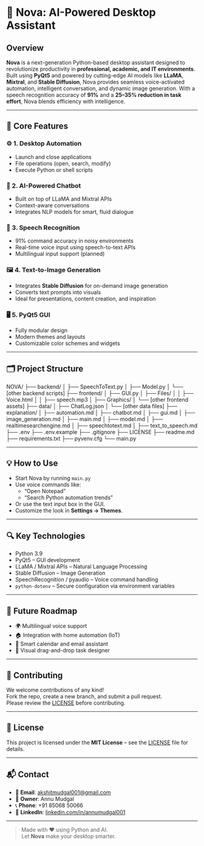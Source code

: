 # 🌟 Nova: AI-Powered Desktop Assistant

## Overview

**Nova** is a next-generation Python-based desktop assistant designed to revolutionize productivity in **professional, academic, and IT environments**. Built using **PyQt5** and powered by cutting-edge AI models like **LLaMA**, **Mixtral**, and **Stable Diffusion**, Nova provides seamless voice-activated automation, intelligent conversation, and dynamic image generation. With a speech recognition accuracy of **91%** and a **25–35% reduction in task effort**, Nova blends efficiency with intelligence.

---

## 🔧 Core Features

### ⚙️ 1. Desktop Automation
- Launch and close applications
- File operations (open, search, modify)
- Execute Python or shell scripts

### 🧠 2. AI-Powered Chatbot
- Built on top of LLaMA and Mixtral APIs
- Context-aware conversations
- Integrates NLP models for smart, fluid dialogue

### 🎤 3. Speech Recognition
- 91% command accuracy in noisy environments
- Real-time voice input using speech-to-text APIs
- Multilingual input support (planned)

### 🖼 4. Text-to-Image Generation
- Integrates **Stable Diffusion** for on-demand image generation
- Converts text prompts into visuals
- Ideal for presentations, content creation, and inspiration

### 🖥 5. PyQt5 GUI
- Fully modular design
- Modern themes and layouts
- Customizable color schemes and widgets

---

## 🗂 Project Structure

NOVA/
├── backend/
│   ├── SpeechToText.py
│   ├── Model.py
│   └── [other backend scripts]
├── frontend/
│   ├── GUI.py
│   ├── Files/
│   │   ├── Voice.html
│   │   ├── speech.mp3
│   ├── Graphics/
│   └── [other frontend assets]
├── data/
│   ├── ChatLog.json
│   └── [other data files]
├── explanation/
│   ├── automation.md
│   ├── chatbot.md
│   ├── gui.md
│   ├── image_generation.md
│   ├── main.md
│   ├── model.md
│   ├── realtimesearchengine.md
│   ├── speechtotext.md
│   ├── text_to_speech.md
├── .env
├── .env.example
├── .gitignore
├── LICENSE
├── readme.md
├── requirements.txt
├── pyvenv.cfg
└── main.py

---
## 💡 How to Use

- Start Nova by running `main.py`
- Use voice commands like:
  - “Open Notepad”
  - “Search Python automation trends”
- Or use the text input box in the GUI.
- Customize the look in **Settings → Themes**.

---

## 🔍 Key Technologies

- Python 3.9
- PyQt5 – GUI development
- LLaMA / Mixtral APIs – Natural Language Processing
- Stable Diffusion – Image Generation
- SpeechRecognition / pyaudio – Voice command handling
- `python-dotenv` – Secure configuration via environment variables

---

## 🧪 Future Roadmap

- 🌍 Multilingual voice support  
- 🏠 Integration with home automation (IoT)  
- 📅 Smart calendar and email assistant  
- 🧩 Visual drag-and-drop task designer  

---

## 🤝 Contributing

We welcome contributions of any kind!  
Fork the repo, create a new branch, and submit a pull request.  
Please review the [LICENSE](./LICENSE) before contributing.

---

## 📄 License

This project is licensed under the **MIT License** – see the [LICENSE](./LICENSE) file for details.

---

## 📬 Contact

- 📧 **Email**: [akshitmudgal001@gmail.com](mailto:akshitmudgal001@gmail.com)  
- 👤 **Owner**: Annu Mudgal  
- 📞 **Phone**: +91 85068 50066  
- 💼 **LinkedIn**: [linkedin.com/in/annumudgal001](https://www.linkedin.com/in/annumudgal001)

---

> Made with ❤️ using Python and AI.  
> Let **Nova** make your desktop smarter.
